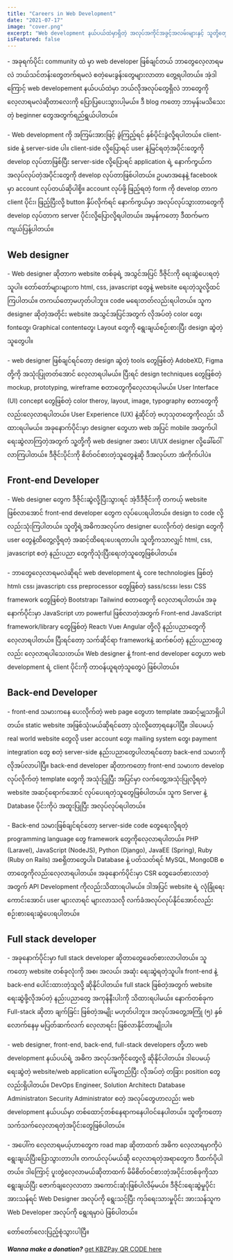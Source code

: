 ```yaml
---
title: "Careers in Web Development"
date: "2021-07-17"
image: "cover.png"
excerpt: "Web development နယ်ပယ်ထဲမှာရှိတဲ့ အလုပ်အကိုင်အခွင့်အလမ်းများနှင့် သူတို့တွေရဲ့ အခန်းကဏ္ဍ"
isFeatured: false
---
```


\- အခုရက်ပိုင်း community ထဲ မှာ web developer ဖြစ်ချင်တယ် ဘာတွေလေ့လာရမလဲ ဘယ်သင်တန်းတွေတက်ရမလဲ စတဲ့မေးခွန်းတွေများလာတာ တွေ့ရပါတယ်။ အဲ့ဒါကြောင့် web developement နယ်ပယ်ထဲမှာ ဘယ်လိုအလုပ်တွေရှိလဲ ဘာတွေကိုလေ့လာရမလဲဆိုတာလေးကို ပြောပြပေးသွားပါ့မယ်။ ဒီ blog ကတော့ ဘာမှန်းမသိသေးတဲ့ beginner တွေအတွက်ရည်ရွယ်ပါတယ်။

\- Web development ကို အကြမ်းအားဖြင့် ခွဲကြည့်ရင် နှစ်ပိုင်းခွဲလို့ရပါတယ်။ client-side နဲ့ server-side ပါ။ client-side လို့ပြောရင် user နဲ့မြင်ရတဲ့အပိုင်းတွေကို develop လုပ်တာဖြစ်ပြီး server-side လို့ပြောရင် application ရဲ့ နောက်ကွယ်က အလုပ်လုပ်တဲ့အပိုင်းတွေကို develop လုပ်တာဖြစ်ပါတယ်။ ဥပမာအနေနဲ့ facebook မှာ account လုပ်တယ်ဆိုပါစို့။ account လုပ်ဖို့ ဖြည့်ရတဲ့ form ကို develop တာက client ပိုင်း၊ ဖြည့်ပြီးလို့ button နှိပ်လိုက်ရင် နောက်ကွယ်မှာ အလုပ်လုပ်သွားတာတွေကို develop လုပ်တာက server ပိုင်းလို့ပြောလို့ရပါတယ်။ အမှန်ကတော့ ဒီထက်မက ကျယ်ပြန့်ပါတယ်။

## Web designer

\- Web designer ဆိုတာက website တစ်ခုရဲ့ အသွင်အပြင် ဒီဇိုင်းကို ရေးဆွဲပေးရတဲ့သူပါ။ တော်တော်များများက html, css, javascript တွေနဲ့ website ရေးတဲ့သူလို့ထင်ကြပါတယ်။ တကယ်တော့မဟုတ်ပါဘူး။ code မရေးတတ်လည်းရပါတယ်။ သူက designer ဆိုတဲ့အတိုင်း website အသွင်အပြင်အတွက် လိုအပ်တဲ့ color တွေ၊ fontတွေ၊ Graphical contentတွေ၊ Layout တွေကို ရွေးချယ်စဉ်းစားပြီး design ဆွဲတဲ့သူတွေပါ။

\- web designer ဖြစ်ချင်ရင်တော့ design ဆွဲတဲ့ tools တွေဖြစ်တဲ့ AdobeXD, Figma တို့ကို ‌အသုံးပြုတတ်အောင် လေ့လာရပါမယ်။ ပြီးရင် design techniques တွေဖြစ်တဲ့ mockup, prototyping, wireframe စတာတွေကိုလေ့လာရပါမယ်။ User Interface (UI) concept တွေဖြစ်တဲ့ color theroy, layout, image, typography စတာတွေကိုလည်းလေ့လာရပါတယ်။ User Experience (UX) နဲ့ဆိုင်တဲ့ ဗဟုသုတတွေကိုလည်း သိထားရပါမယ်။ အခုနောက်ပိုင်းမှာ designer တွေဟာ web အပြင် mobile အတွက်ပါ ရေးဆွဲလာကြတဲ့အတွက် သူ့တို့ကို web designer အစား UI/UX designer လို့ခေါ်ဝေါ်လာကြပါတယ်။ ဒီဇိုင်းပိုင်းကို စိတ်ဝင်စားတဲ့သူတွေနဲ့ဆို ဒီအလုပ်ဟာ အံကိုက်ပါပဲ။

## Front-end Developer

\- Web designer တွေက ဒီဇိုင်းဆွဲလို့ပြီးသွားရင် အဲ့ဒီဒီဇိုင်းကို တကယ့် website ဖြစ်လာအောင် front-end developer တွေက လုပ်ပေးရပါတယ်။ design to code လို့လည်းသုံးကြပါတယ်။ သူတို့ရဲ့အဓိကအလုပ်က designer ပေးလိုက်တဲ့ design တွေကို user တွေနဲ့ထိတွေ့လို့ရတဲ့ အဆင့်ထိရေးပေးရတာပါ။ သူတို့ကသာလျှင် html, css, javascript စတဲ့ နည်းပညာ တွေကိုသုံးပြီးရေးတဲ့သူတွေဖြစ်ပါတယ်။

\- ဘာတွေလေ့လာရမလဲဆိုရင် web development ရဲ့ core technologies ဖြစ်တဲ့ html၊ css၊ javascript၊ css preprocessor တွေဖြစ်တဲ့ sass/scss၊ less၊ CSS framework တွေဖြစ်တဲ့ Bootstrap၊ Tailwind စတာတွေကို လေ့လာရပါတယ်။ အခုနောက်ပိုင်းမှာ JavaScript ဟာ powerful ဖြစ်လာတဲ့အတွက် Front-end JavaScript framework/library တွေဖြစ်တဲ့ React၊ Vue၊ Angular တို့လို နည်းပညာတွေကိုလေ့လာရပါတယ်။ ပြီးရင်တော့ သက်ဆိုင်ရာ frameworkနဲ့ ဆက်စပ်တဲ့ နည်းပညာတွေလည်း လေ့လာရပါသေးတယ်။ Web designer နဲ့ front-end developer တွေဟာ web development ရဲ့ client ပိုင်းကို တာဝန်ယူရတဲ့သူတွေပဲ ဖြစ်ပါတယ်။

## Back-end Developer

\- front-end သမားကနေ ပေးလိုက်တဲ့ web page တွေဟာ template အဆင့်မျှသာရှိပါတယ်။ static website အဖြစ်သုံးမယ်ဆိုရင်တော့ သုံးလို့တော့ရနေပါပြီ။ ဒါပေမယ့် real world website တွေလို user account တွေ၊ mailing system တွေ၊ payment integration တွေ စတဲ့ server-side နည်းပညာတွေပါလာရင်တော့ back-end သမားကိုလိုအပ်လာပါပြီ။ back-end developer ဆိုတာကတော့ front-end သမားက develop လုပ်လိုက်တဲ့ template တွေကို အသုံးပြုပြီး အပြင်မှာ လက်တွေ့အသုံးပြုလို့ရတဲ့ website အဆင့်ရောက်အောင် လုပ်ပေးရတဲ့သူတွေဖြစ်ပါတယ်။ သူက Server နဲ့ Database ပိုင်းကိုပဲ အထူးပြုပြီး အလုပ်လုပ်ရပါတယ်။

\- Back-end သမားဖြစ်ချင်ရင်တော့ server-side code တွေရေးလို့ရတဲ့ programming language တွေ framework တွေကိုလေ့လာရပါတယ်။ PHP (Laravel), JavaScript (NodeJS), Python (Django), JavaEE (Spring), Ruby (Ruby on Rails) အစရှိတာတွေပါ။ Database နဲ့ ပတ်သတ်ရင် MySQL, MongoDB စတာတွေကိုလည်းလေ့လာရပါတယ်။ အခုနောက်ပိုင်းမှာ CSR တွေခေတ်စားလာတဲ့အတွက် API Development ကိုလည်းသိထားရပါမယ်။ ဒါအပြင် website ရဲ့ လုံခြုံရေးကောင်းအောင်၊ user များလာရင် များလာသလို လက်ခံအလုပ်လုပ်နိုင်အောင်လည်း စဉ်းစားရေးဆွဲပေးရပါတယ်။

## Full stack developer

\- အခုနောက်ပိုင်းမှာ full stack developer ဆိုတာတွေခေတ်စားလာပါတယ်။ သူကတော့ website တစ်ခုလုံးကို အစ၊ အလယ်၊ အဆုံး ရေးဆွဲရတဲ့သူပါ။ front-end နဲ့ back-end ပေါင်းထားတဲ့သူလို့ ဆိုနိုင်ပါတယ်။ full stack ဖြစ်တဲ့အတွက် website ရေးဆွဲဖို့လိုအပ်တဲ့ နည်းပညာတွေ အကုန်နီးပါးကို သိထားရပါမယ်။ နောက်တစ်ခုက Full-stack ဆိုတာ ချက်ခြင်း ဖြစ်တဲ့အမျိုး မဟုတ်ပါဘူး။ အလုပ်အတွေ့အကြုံ (၅) နှစ်လောက်နေမှ မပြတ်ဆက်လက် လေ့လာရင်း ဖြစ်လာနိုင်တာမျိုးပါ။

\- web designer, front-end, back-end, full-stack developers တို့ဟာ web development နယ်ပယ်ရဲ့ အဓိက အလုပ်အကိုင်တွေလို့ ဆိုနိုင်ပါတယ်။ ဒါပေမယ့် ရေးဆွဲတဲ့ website/web application ပေါ်မူတည်ပြီး လိုအပ်တဲ့ တခြား position တွေလည်းရှိပါတယ်။ DevOps Engineer, Solution Architect၊ Database Administrator၊ Security Administrator စတဲ့ အလုပ်တွေဟာလည်း web development နယ်ပယ်မှာ တစ်ထောင့်တစ်နေရာကနေပါဝင်နေပါတယ်။ သူတို့ကတော့ သက်သက်လေ့လာရတဲ့အပိုင်းတွေဖြစ်ပါတယ်။

\- အပေါ်က လေ့လာရမယ့်ဟာတွေက road map ဆိုတာထက် အဓိက လေ့လာရမှာကိုပဲ ရွေးချယ်ပြီးပြောသွားတာပါ။ တကယ်လုပ်မယ်ဆို လေ့လာရတဲ့အရာတွေက ဒီထက်ပိုပါတယ်။ ဒါကြောင့် ပူးတွဲလေ့လာမယ်ဆိုတာထက် မိမိစိတ်ဝင်စားတဲ့အပိုင်းတစ်ခုကိုသာ ရွေးချယ်ပြီး ဇောက်ချလေ့လာတာ အကောင်းဆုံးဖြစ်ပါလိမ့်မယ်။ ဒီဇိုင်းရေးဆွဲမှုပိုင်း အားသန်ရင် Web Designer အလုပ်ကို ရွေးသင့်ပြီး ကုဒ်ရေးသားမှုပိုင်း အားသန်သူက Web Developer အလုပ်ကို ရွေးရမှာပဲ ဖြစ်ပါတယ်။

တော်တော်လေးပြည့်စုံသွားပါပြီ။

**_Wanna make a donation?_** [get KBZPay QR CODE here](/donation)
